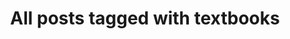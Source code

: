 ---
layout: tag
title: "All posts tagged with textbooks"
permalink: /weblog/tags/textbooks/
taxonomy: textbooks
---